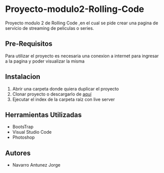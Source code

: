 # Proyecto-modulo2-Rolling-Code
Proyecto modulo 2 de Rolling Code ,en el cual se pide crear una pagina de servicio de streaming de peliculas o series.

## Pre-Requisitos
Para utilizar el proyecto es necesaria una conexion a internet para ingresar a la pagina y poder visualizar la misma

## Instalacion
1. Abrir una carpeta donde quiera duplicar el proyecto
2. Clonar proyecto o descargarlo de [aquí](https://github.com/JJorgeNNavarro/Proyecto-modulo2/archive/refs/heads/main.zip)
3. Ejecutar el index de la carpeta raíz con live server 

## Herramientas Utilizadas
* BootsTrap
* Visual Studio Code
* Photoshop

## Autores
* Navarro Antunez Jorge
